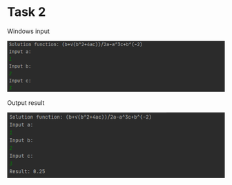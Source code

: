 Task 2
====================

Windows input 

![](https://github.com/DzmitrySiarheyeu/Epam/blob/main/First-chapter-of-the-cours/Linear%20programs/Task%202/img/1.PNG)

Output result

![](https://github.com/DzmitrySiarheyeu/Epam/blob/main/First-chapter-of-the-cours/Linear%20programs/Task%202/img/2.PNG)
